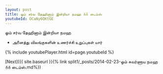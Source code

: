 ```yaml
---
layout: post
title: ஓம் சர்வ தேஹினாம் இன்றியா நமஹ ௧௧ டைம்ஸ்
youtubeId: OCaNy6QKtGE
---
```

 
 
 ஓம் சர்வ தேஹினாம் இன்றியா நமஹ  
 
 -  அனைத்து விலங்குகளின் உணர்ச்சி உறுப்புகள் யார் 
 
  
 
  
 
 
 
 
 
 


{% include youtubePlayer.html id=page.youtubeId %}
 
[Next]({{ site.baseurl }}{% link  split1/_posts/2014-02-23-ஓம் சுவர்ணாய நமஹ ௧௧ டைம்ஸ்.md%})
 
